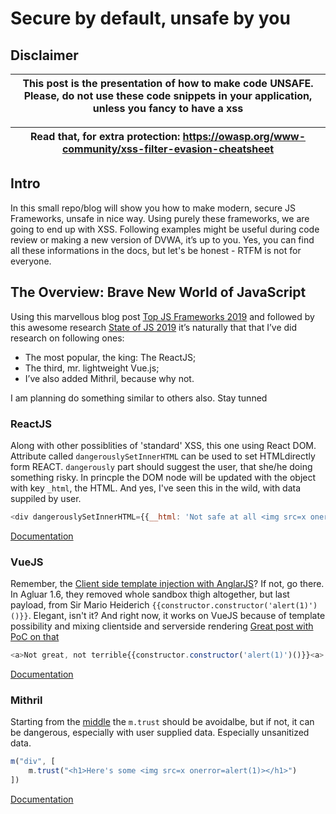 # Secure by default, unsafe by you

## Disclaimer
|This post is the presentation of how to make code **UNSAFE**. Please, do not use these code snippets in your application, unless you fancy to have a xss|
|---------------------------------------------------------------------------------------------------------------------------------------------------------------------------------------------- |

|Read that, for extra protection: https://owasp.org/www-community/xss-filter-evasion-cheatsheet|
|---------------------------------------------------------------------------------------------------------------------------------------------------------------------------------------------- |

## Intro
In this small repo/blog will show you how to make modern, secure JS Frameworks, unsafe in nice way. Using purely these frameworks, we are going to end up with XSS. Following examples might be useful during code review or making a new version of DVWA, it’s up to you. Yes, you can find all these informations in the docs, but let's be honest - RTFM is not for everyone. 


## The Overview: Brave New World of JavaScript  
Using this marvellous blog post [Top JS Frameworks 2019](https://medium.com/javascript-scene/top-javascript-frameworks-and-topics-to-learn-in-2019-b4142f38df20) and followed by this awesome research [State of JS 2019](https://2019.stateofjs.com/front-end-frameworks/) it’s naturally that that I’ve did research on following ones: 

* The most popular, the king: The ReactJS; 
* The third, mr. lightweight Vue.js;
* I’ve also added Mithril, because why not.

I am planning do something similar to others also. Stay tunned

### ReactJS

Along with other possiblities of 'standard' XSS, this one using React DOM. Attribute called `dangerouslySetInnerHTML` can be used to set HTMLdirectly form REACT. `dangerously` part should suggest the user, that she/he doing something risky. In princple the DOM node will be updated with the object with key `_html`, the HTML. And yes, I've seen this in the wild, with data suppiled by user.

```javascript
<div dangerouslySetInnerHTML={{__html: 'Not safe at all <img src=x onerror=alert(1)>'}} />
```
[Documentation](https://reactjs.org/docs/dom-elements.html#dangerouslysetinnerhtml)

### VueJS

Remember, the [Client side template injection with AnglarJS](https://portswigger.net/research/xss-without-html-client-side-template-injection-with-angularjs)? If not, go there. In Agluar 1.6, they removed whole sandbox thigh altogether, but last payload, from Sir Mario Heiderich ```{{constructor.constructor('alert(1)')()}}```. Elegant, isn't it? And right now, it works on VueJS because of template possibility and mixing clientside and serverside rendering [Great post with PoC on that](https://github.com/dotboris/vuejs-serverside-template-xss)


```javascript
<a>Not great, not terrible{{constructor.constructor('alert(1)')()}}<a>
```
[Documentation](https://vuejs.org/v2/guide/security.html)

### Mithril

Starting from the [middle](https://mithril.js.org/trust.html#avoid-trusting-html) the `m.trust` should be avoidalbe, but if not, it can be dangerous, especially with user supplied data. Especially unsanitized data. 

```javascript
m("div", [
    m.trust("<h1>Here's some <img src=x onerror=alert(1)></h1>")
])
```
[Documentation](https://mithril.js.org/trust.html)
